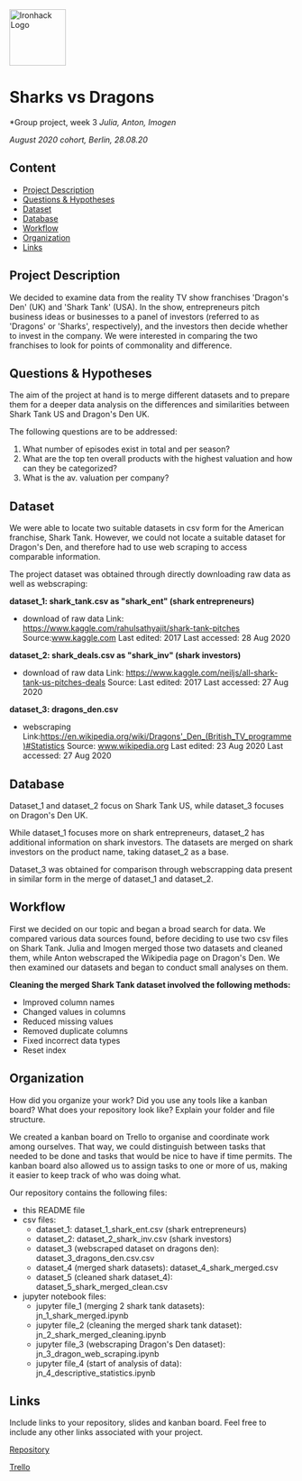 <img src="https://bit.ly/2VnXWr2" alt="Ironhack Logo" width="100"/>

# Sharks vs Dragons
*Group project, week 3
*Julia, Anton, Imogen*

*August 2020 cohort, Berlin, 28.08.20*

## Content
- [Project Description](#project-description)
- [Questions & Hypotheses](#questions-hypotheses)
- [Dataset](#dataset)
- [Database](#database)
- [Workflow](#workflow)
- [Organization](#organization)
- [Links](#links)

## Project Description


We decided to examine data from the reality TV show franchises 'Dragon's Den' (UK) and 'Shark Tank' (USA). In the show, entrepreneurs pitch business ideas or businesses to a panel of investors (referred to as 'Dragons' or 'Sharks', respectively), and the investors then decide whether to invest in the company. We were interested in comparing the two franchises to look for points of commonality and difference. 


## Questions & Hypotheses

The aim of the project at hand is to merge different datasets and to prepare them for a deeper data analysis on the differences and similarities between Shark Tank US and Dragon's Den UK.

The following questions are to be addressed:
1. What number of episodes exist in total and per season?
2. What are the top ten overall products with the highest valuation and how can they be categorized?
3. What is the av. valuation per company?

## Dataset

We were able to locate two suitable datasets in csv form for the American franchise, Shark Tank. However, we could not locate a suitable dataset for Dragon's Den, and therefore had to use web scraping to access comparable information. 

The project dataset was obtained through directly downloading raw data as well as webscraping:

**dataset_1: shark_tank.csv as "shark_ent" (shark entrepreneurs)**
- download of raw data
Link: https://www.kaggle.com/rahulsathyajit/shark-tank-pitches
Source:www.kaggle.com
Last edited: 2017
Last accessed: 28 Aug 2020

**dataset_2: shark_deals.csv as "shark_inv" (shark investors)**
- download of raw data
Link: https://www.kaggle.com/neiljs/all-shark-tank-us-pitches-deals
Source: 
Last edited: 2017
Last accessed: 27 Aug 2020

**dataset_3: dragons_den.csv**
- webscraping
Link:https://en.wikipedia.org/wiki/Dragons'_Den_(British_TV_programme)#Statistics 
Source: www.wikipedia.org
Last edited: 23 Aug 2020
Last accessed: 27 Aug 2020


## Database

Dataset_1 and dataset_2 focus on Shark Tank US, while dataset_3 focuses on Dragon's Den UK.

While dataset_1 focuses more on shark entrepreneurs, dataset_2 has additional information on shark investors.
The datasets are merged on shark investors on the product name, taking dataset_2 as a base.

Dataset_3 was obtained for comparison through webscrapping data present in similar form in the merge of dataset_1 and dataset_2.


## Workflow

First we decided on our topic and began a broad search for data. We compared various data sources found, before deciding to use two csv files on Shark Tank. Julia and Imogen merged those two datasets and cleaned them, while Anton webscraped the Wikipedia page on Dragon's Den. We then examined our datasets and began to conduct small analyses on them. 

**Cleaning the merged Shark Tank dataset involved the following methods:**
- Improved column names
- Changed values in columns
- Reduced missing values
- Removed duplicate columns
- Fixed incorrect data types
- Reset index


## Organization
How did you organize your work? Did you use any tools like a kanban board?
What does your repository look like? Explain your folder and file structure.


We created a kanban board on Trello to organise and coordinate work among ourselves. That way, we could distinguish between tasks that needed to be done and tasks that would be nice to have if time permits. The kanban board also allowed us to assign tasks to one or more of us, making it easier to keep track of who was doing what. 


Our repository contains the following files:
- this README file
- csv files:
    - dataset_1: dataset_1_shark_ent.csv (shark entrepreneurs)
    - dataset_2: dataset_2_shark_inv.csv (shark investors)
    - dataset_3 (webscraped dataset on dragons den): dataset_3_dragons_den.csv.csv
    - dataset_4 (merged shark datasets): dataset_4_shark_merged.csv
    - dataset_5 (cleaned shark dataset_4): dataset_5_shark_merged_clean.csv
- jupyter notebook files:
    - jupyter file_1 (merging 2 shark tank datasets): jn_1_shark_merged.ipynb
    - jupyter file_2 (cleaning the merged shark tank dataset): jn_2_shark_merged_cleaning.ipynb
    - jupyter file_3 (webscraping Dragon's Den dataset):  jn_3_dragon_web_scraping.ipynb
    - jupyter file_4 (start of analysis of data): jn_4_descriptive_statistics.ipynb



## Links
Include links to your repository, slides and kanban board. Feel free to include any other links associated with your project.

[Repository](https://github.com/fctonio/Shark_vs_dragons) 

[Trello](https://trello.com/b/HXCiA8Xj/sharks-vs-dragons)
